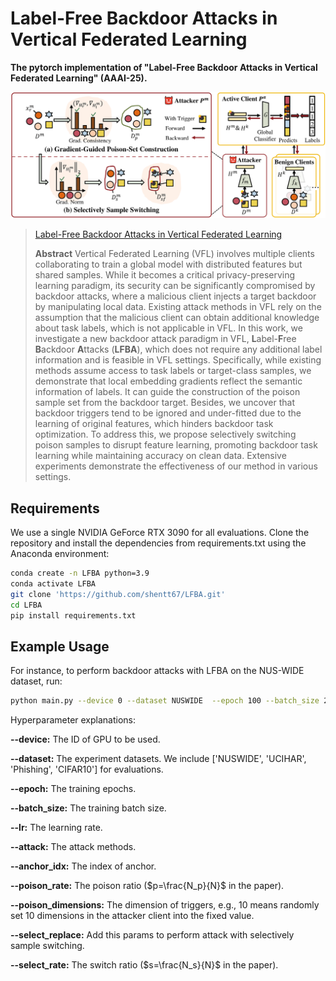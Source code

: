# Label-Free Backdoor Attacks in Vertical Federated Learning

**The pytorch implementation of "Label-Free Backdoor Attacks in Vertical Federated Learning" (AAAI-25).**

![](./framework.svg)

> [Label-Free Backdoor Attacks in Vertical Federated Learning]()
>
> **Abstract** Vertical Federated Learning (VFL) involves multiple clients collaborating to train a global model with distributed features but shared samples. While it becomes a critical privacy-preserving learning paradigm, its security can be significantly compromised by backdoor attacks, where a malicious client injects a target backdoor by manipulating local data. Existing attack methods in VFL rely on the assumption that the malicious client can obtain additional knowledge about task labels, which is not applicable in VFL. In this work, we investigate a new backdoor attack paradigm in VFL, **L**abel-**F**ree **B**ackdoor **A**ttacks (**LFBA**), which does not require any additional label information and is feasible in VFL settings. Specifically, while existing methods assume access to task labels or target-class samples, we demonstrate that local embedding gradients reflect the semantic information of labels. It can guide the construction of the poison sample set from the backdoor target. Besides, we uncover that backdoor triggers tend to be ignored and under-fitted due to the learning of original features, which hinders backdoor task optimization. To address this, we propose selectively switching poison samples to disrupt feature learning, promoting backdoor task learning while maintaining accuracy on clean data. Extensive experiments demonstrate the effectiveness of our method in various settings.

## Requirements
We use a single NVIDIA GeForce RTX 3090 for all evaluations. Clone the repository and install the dependencies from requirements.txt using the Anaconda environment:
```bash
conda create -n LFBA python=3.9
conda activate LFBA
git clone 'https://github.com/shentt67/LFBA.git'
cd LFBA
pip install requirements.txt
```

## Example Usage

For instance, to perform backdoor attacks with LFBA on the NUS-WIDE dataset, run:
```bash
python main.py --device 0 --dataset NUSWIDE  --epoch 100 --batch_size 256 --lr 0.001 --attack LFBA --anchor_idx 33930 --poison_rate 0.1 --poison_dimensions 10 --select_replace --select_rate 0.3
```

Hyperparameter explanations:

**--device:** The ID of GPU to be used.

**--dataset:** The experiment datasets. We include ['NUSWIDE', 'UCIHAR', 'Phishing', 'CIFAR10'] for evaluations.

**--epoch:** The training epochs.

**--batch_size:** The training batch size.

**--lr:** The learning rate.

**--attack:** The attack methods.

**--anchor_idx:** The index of anchor.

**--poison_rate:** The poison ratio ($p=\frac{N_p}{N}$ in the paper).

**--poison_dimensions:** The dimension of triggers, e.g., 10 means randomly set 10 dimensions in the attacker client into the fixed value. 

**--select_replace:** Add this params to perform attack with selectively sample switching.

**--select_rate:** The switch ratio ($s=\frac{N_s}{N}$ in the paper).



